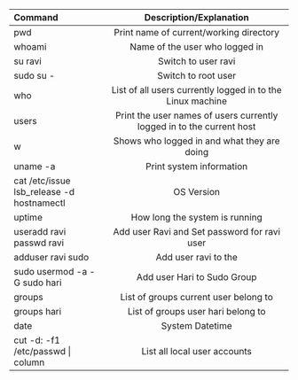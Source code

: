 |Command |Description/Explanation|
| :---  | :---: |
|pwd|Print name of current/working directory|
|whoami|Name of the user who logged in|
|su ravi|Switch to user ravi|
|sudo su -|Switch to root user|
|who|List of all users currently logged in to the Linux machine|
|users|Print the user names of users currently logged in to the current host|
|w|Shows who logged in and what they are doing|
|uname -a|Print system information|
|cat /etc/issue<br>lsb_release -d<br>hostnamectl<br>|OS Version|
|uptime|How long the system is running|
|useradd ravi<br>passwd ravi|Add user Ravi and Set password for ravi user|
|adduser ravi sudo|Add user ravi to the |
|sudo usermod -a -G sudo hari| Add user Hari to Sudo Group|
|groups| List of groups current user belong to|
|groups hari| List of groups user hari belong to|
|date|System Datetime|
|cut -d: -f1 /etc/passwd \| column|List all local user accounts|

